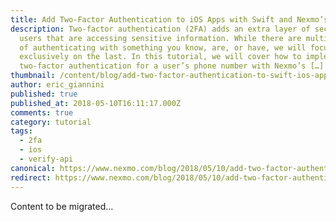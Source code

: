 ```yaml
---
title: Add Two-Factor Authentication to iOS Apps with Swift and Nexmo’s Verify API
description: Two-factor authentication (2FA) adds an extra layer of security for
  users that are accessing sensitive information. While there are multiple modes
  of authenticating with something you know, are, or have, we will focus
  exclusively on the last. In this tutorial, we will cover how to implement
  two-factor authentication for a user’s phone number with Nexmo’s […]
thumbnail: /content/blog/add-two-factor-authentication-to-swift-ios-apps-dr/nexmo-2fa_ios_swift.jpg
author: eric_giannini
published: true
published_at: 2018-05-10T16:11:17.000Z
comments: true
category: tutorial
tags:
  - 2fa
  - ios
  - verify-api
canonical: https://www.nexmo.com/blog/2018/05/10/add-two-factor-authentication-to-swift-ios-apps-dr
redirect: https://www.nexmo.com/blog/2018/05/10/add-two-factor-authentication-to-swift-ios-apps-dr
---
```


Content to be migrated...
